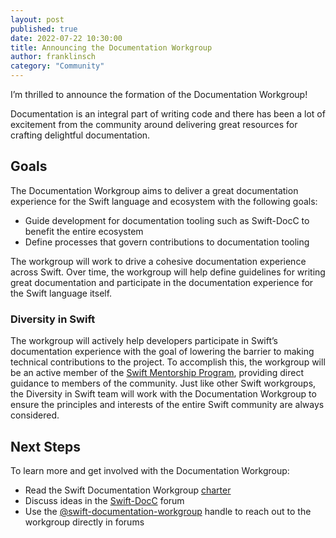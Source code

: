 ```yaml
---
layout: post
published: true
date: 2022-07-22 10:30:00
title: Announcing the Documentation Workgroup
author: franklinsch
category: "Community"
---
```


I’m thrilled to announce the formation of the Documentation Workgroup!

Documentation is an integral part of writing code and there has been a lot of
excitement from the community around delivering great resources for crafting
delightful documentation.

## Goals

The Documentation Workgroup aims to deliver a great documentation
experience for the Swift language and ecosystem with the following goals:

* Guide development for documentation tooling such as Swift-DocC to benefit the
  entire ecosystem
* Define processes that govern contributions to documentation tooling

The workgroup will work to drive a cohesive documentation experience across
Swift. Over time, the workgroup will help define guidelines for writing great
documentation and participate in the documentation experience for the Swift
language itself.

### Diversity in Swift

The workgroup will actively help developers participate in
Swift’s documentation experience with the goal of lowering the barrier to making
technical contributions to the project. To accomplish this, the workgroup will be
an active member of the [Swift Mentorship
Program](/mentorship), providing
direct guidance to members of the community. Just like other Swift workgroups,
the Diversity in Swift team will work with the Documentation Workgroup to
ensure the principles and interests of the entire Swift community are always
considered.

## Next Steps

To learn more and get involved with the Documentation Workgroup:

* Read the Swift Documentation Workgroup [charter](/documentation-workgroup)
* Discuss ideas in the
  [Swift-DocC](https://forums.swift.org/c/development/swift-docc) forum
* Use the [@swift-documentation-workgroup](https://forums.swift.org/new-message?groupname=swift-documentation-workgroup) handle to reach out to the workgroup
  directly in forums

